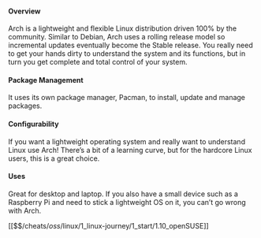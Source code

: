 #### Overview
Arch is a lightweight and flexible Linux distribution driven 100% by the community. Similar to Debian, Arch uses a rolling release model so incremental updates eventually become the Stable release. You really need to get your hands dirty to understand the system and its functions, but in turn you get complete and total control of your system.

#### Package Management
It uses its own package manager, Pacman, to install, update and manage packages.

#### Configurability
If you want a lightweight operating system and really want to understand Linux use Arch! There’s a bit of a learning curve, but for the hardcore Linux users, this is a great choice.

#### Uses
Great for desktop and laptop. If you also have a small device such as a Raspberry Pi and need to stick a lightweight OS on it, you can’t go wrong with Arch.

[[$$$/$cheats/$oss/$linux/1_linux-journey/1_start/1.10_openSUSE]]